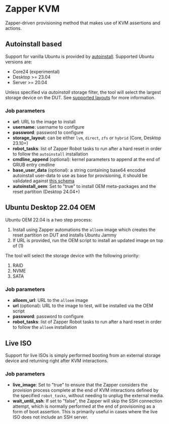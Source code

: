 # Zapper KVM

Zapper-driven provisioning method that makes use of KVM assertions and actions.


## Autoinstall based

Support for vanilla Ubuntu is provided by [autoinstall](https://canonical-subiquity.readthedocs-hosted.com/en/latest/intro-to-autoinstall.html). Supported Ubuntu versions are:

- Core24 (experimental)
- Desktop >= 23.04
- Server >= 20.04

Unless specified via _autoinstall_ storage filter, the tool will select the largest storage device on the DUT. See [supported layouts](https://canonical-subiquity.readthedocs-hosted.com/en/latest/reference/autoinstall-reference.html#supported-layouts) for more information.

### Job parameters

- __url__: URL to the image to install
- __username__: username to configure
- __password__: password to configure
- **storage_layout**: can be either `lvm`, `direct`, `zfs` or `hybrid` (Core, Desktop 23.10+)
- **robot_tasks**: list of Zapper Robot tasks to run after a hard reset in order to follow the `autoinstall` installation
- **cmdline_append** (optional): kernel parameters to append at the end of GRUB entry cmdline
- **base_user_data** (optional): a string containing base64 encoded autoinstall user-data to use as base for provisioning, it should be validated against [this schema](https://canonical-subiquity.readthedocs-hosted.com/en/latest/reference/autoinstall-schema.html)
- __autoinstall_oem__: Set to "true" to install OEM meta-packages and the reset partition (Desktop 24.04+)

## Ubuntu Desktop 22.04 OEM

Ubuntu OEM 22.04 is a two step process:

1. Install using Zapper automations the `alloem` image which creates the reset partition on DUT and installs Ubuntu Jammy
2. If URL is provided, run the OEM script to install an updated image on top of (1)

The tool will select the storage device with the following priority:

1. RAID
2. NVME
3. SATA

### Job parameters

- __alloem_url__: URL to the `alloem` image
- __url__ (optional): URL to the image to test, will be installed via the OEM script
- __password__: password to configure
- **robot_tasks**: list of Zapper Robot tasks to run after a hard reset in order to follow the `alloem` installation

## Live ISO

Support for live ISOs is simply performed booting from an external storage device and returning right after KVM interactions.

### Job parameters

- __live_image__: Set to "true" to ensure that the Zapper considers the provision process complete at the end of KVM interactions defined by the specified `robot_tasks`, without needing to unplug the external media.
- __wait_until_ssh__: If set to "false", the Zapper will skip the SSH connection attempt, which is normally performed at the end of provisioning as a form of boot assertion. This is primarily useful in cases where the live ISO does not include an SSH server.

